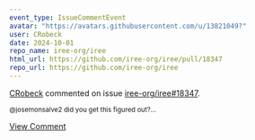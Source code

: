 ```yaml
---
event_type: IssueCommentEvent
avatar: "https://avatars.githubusercontent.com/u/13821049?"
user: CRobeck
date: 2024-10-01
repo_name: iree-org/iree
html_url: https://github.com/iree-org/iree/pull/18347
repo_url: https://github.com/iree-org/iree
---
```


<a href='https://github.com/CRobeck' target='_blank'>CRobeck</a> commented on issue <a href='https://github.com/iree-org/iree/pull/18347' target='_blank'>iree-org/iree#18347</a>.

<small>@josemonsalve2 did you get this figured out?...</small>

<a href='https://github.com/iree-org/iree/pull/18347' target='_blank'>View Comment</a>